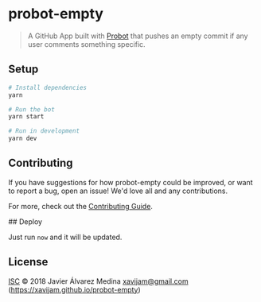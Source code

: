 # probot-empty

> A GitHub App built with [Probot](https://probot.github.io) that pushes an empty commit if any user comments something specific.

## Setup

```sh
# Install dependencies
yarn

# Run the bot
yarn start

# Run in development
yarn dev
```

## Contributing

If you have suggestions for how probot-empty could be improved, or want to report a bug, open an issue! We'd love all and any contributions.

For more, check out the [Contributing Guide](CONTRIBUTING.md).

## Deploy

Just run `now` and it will be updated.

## License

[ISC](LICENSE) © 2018 Javier Álvarez Medina <xavijam@gmail.com> (https://xavijam.github.io/probot-empty)
